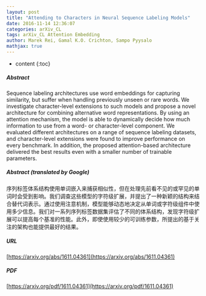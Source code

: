 ```yaml
---
layout: post
title: "Attending to Characters in Neural Sequence Labeling Models"
date: 2016-11-14 12:36:07
categories: arXiv_CL
tags: arXiv_CL Attention Embedding
author: Marek Rei, Gamal K.O. Crichton, Sampo Pyysalo
mathjax: true
---
```


* content
{:toc}

##### Abstract
Sequence labeling architectures use word embeddings for capturing similarity, but suffer when handling previously unseen or rare words. We investigate character-level extensions to such models and propose a novel architecture for combining alternative word representations. By using an attention mechanism, the model is able to dynamically decide how much information to use from a word- or character-level component. We evaluated different architectures on a range of sequence labeling datasets, and character-level extensions were found to improve performance on every benchmark. In addition, the proposed attention-based architecture delivered the best results even with a smaller number of trainable parameters.

##### Abstract (translated by Google)
序列标签体系结构使用单词嵌入来捕获相似性，但在处理先前看不见的或罕见的单词时会受到影响。我们调查这些模型的字符级扩展，并提出了一种新颖的结构来结合替代词表示。通过使用注意机制，模型能够动态地决定从单词或字符级组件中使用多少信息。我们对一系列序列标签数据集评估了不同的体系结构，发现字符级扩展可以提高每个基准的性能。此外，即使使用较少的可训练参数，所提出的基于关注的架构也能提供最好的结果。

##### URL
[https://arxiv.org/abs/1611.04361](https://arxiv.org/abs/1611.04361)

##### PDF
[https://arxiv.org/pdf/1611.04361](https://arxiv.org/pdf/1611.04361)


